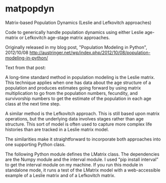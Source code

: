 # matpopdyn
Matrix-based Population Dynamics (Leslie and Lefkovitch approaches)

Code to generically handle population dynamics using either Leslie age-matrix or Lefkovitch age-stage matrix approaches.

Originally released in my blog post, "Population Modeling in Python", 2012/10/08
http://austringer.net/wp/index.php/2012/10/08/population-modeling-in-python/

Text from that post:

A long-time standard method in population modeling is the Leslie matrix. This technique applies when one has data about the age structure of a population and produces estimates going forward by using matrix multiplication to go from the population numbers, fecundity, and survivorship numbers to get the estimate of the population in each age class at the next time step.

A similar method is the Lefkovitch approach. This is still based upon matrix operations, but the underlying data involves stages rather than age structure. This sort of model is often used to capture more complex life histories than are tracked in a Leslie matrix model.

The similarities make it straightforward to incorporate both approaches into one supporting Python class.

The following Python module defines the LMatrix class. The dependencies are the Numpy module and the interval module. I used “pip install interval” to get the interval module on my machine. If you run this module in standalone mode, it runs a test of the LMatrix model with a web-accessible example of a Leslie matrix and of a Lefkovitch matrix.
